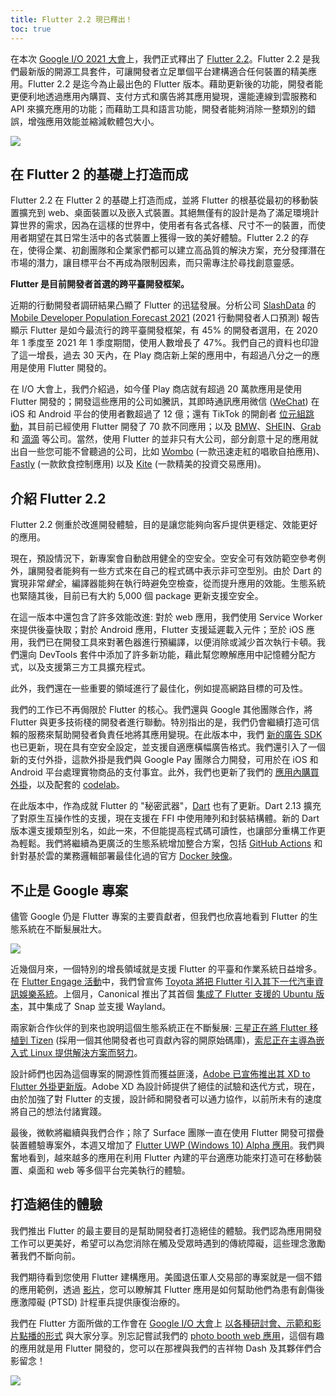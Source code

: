 ```yaml
---
title: Flutter 2.2 現已釋出！
toc: true
---
```


在本次 [Google I/O 2021 大會](https://mp.weixin.qq.com/s/S1GZdQdwcdZKIbBY_FlzJQ)上，我們正式釋出了 [Flutter 2.2](https://flutter.cn/docs/whats-new)。Flutter 2.2 是我們最新版的開源工具套件，可讓開發者立足單個平台建構適合任何裝置的精美應用。Flutter 2.2 是迄今為止最出色的 Flutter 版本。藉助更新後的功能，開發者能更便利地透過應用內購買、支付方式和廣告將其應用變現，還能連線到雲服務和 API 來擴充應用的功能；而藉助工具和語言功能，開發者能夠消除一整類別的錯誤，增強應用效能並縮減軟體包大小。

![](https://devrel.andfun.cn/devrel/posts/2021/05/zC30Hx.png)

## **在 Flutter 2 的基礎上打造而成**

Flutter 2.2 在 Flutter 2 的基礎上打造而成，並將 Flutter 的根基從最初的移動裝置擴充到 web、桌面裝置以及嵌入式裝置。其絕無僅有的設計是為了滿足環境計算世界的需求，因為在這樣的世界中，使用者有各式各樣、尺寸不一的裝置，而使用者期望在其日常生活中的各式裝置上獲得一致的美好體驗。Flutter 2.2 的存在，使得企業、初創團隊和企業家們都可以建立高品質的解決方案，充分發揮潛在市場的潛力，讓目標平台不再成為限制因素，而只需專注於尋找創意靈感。

**Flutter 是目前開發者首選的跨平臺開發框架。**

近期的行動開發者調研結果凸顯了 Flutter 的迅猛發展。分析公司 [SlashData](https://www.slashdata.co/) 的 [Mobile Developer Population Forecast 2021](https://www.slashdata.co/reports/?category=mobile-desktop) (2021 行動開發者人口預測) 報告顯示 Flutter 是如今最流行的跨平臺開發框架，有 45% 的開發者選用，在 2020 年 1 季度至 2021 年 1 季度期間，使用人數增長了 47%。我們自己的資料也印證了這一增長，過去 30 天內，在 Play 商店新上架的應用中，有超過八分之一的應用是使用 Flutter 開發的。

在 I/O 大會上，我們介紹過，如今僅 Play 商店就有超過 20 萬款應用是使用 Flutter 開發的；開發這些應用的公司如騰訊，其即時通訊應用微信 ([WeChat](https://apps.apple.com/us/app/wechat/id414478124)) 在 iOS 和 Android 平台的使用者數超過了 12 億；還有 TikTok 的開創者 [位元組跳動](https://www.bytedance.com/en/products/)，其目前已經使用 Flutter 開發了 70 款不同應用；以及 [BMW](https://www.press.bmwgroup.com/global/article/detail/T0328610EN/the-my-bmw-app:-new-features-and-tech-insights-for-march-2021?language=en)、[SHEIN](https://apps.apple.com/app/id878577184)、[Grab](https://apps.apple.com/app/id647268330) 和 [滴滴](https://play.google.com/store/apps/details?id=com.xiaojukeji.didi.global.customer&hl=None) 等公司。當然，使用 Flutter 的並非只有大公司，部分創意十足的應用就出自一些您可能不曾聽過的公司，比如 [Wombo](https://play.google.com/store/apps/details?id=com.womboai.wombo&hl=None) (一款迅速走紅的唱歌自拍應用)、[Fastly](https://play.google.com/store/apps/details?id=de.fastic.app&hl=None) (一款飲食控制應用) 以及 [Kite](https://play.google.com/store/apps/details?id=com.zerodha.kite3&hl=None) (一款精美的投資交易應用)。

## **介紹 Flutter 2.2**

Flutter 2.2 側重於改進開發體驗，目的是讓您能夠向客戶提供更穩定、效能更好的應用。

現在，預設情況下，新專案會自動啟用健全的空安全。空安全可有效防範空參考例外，讓開發者能夠有一些方式來在自己的程式碼中表示非可空型別。由於 Dart 的實現非常*健全*，編譯器能夠在執行時避免空檢查，從而提升應用的效能。生態系統也緊隨其後，目前已有大約 5,000 個 package 更新支援空安全。

在這一版本中還包含了許多效能改進: 對於 web 應用，我們使用 Service Worker 來提供後臺快取；對於 Android 應用，Flutter 支援延遲載入元件；至於 iOS 應用，我們已在開發工具來對著色器進行預編譯，以便消除或減少首次執行卡頓。我們還向 DevTools 套件中添加了許多新功能，藉此幫您瞭解應用中記憶體分配方式，以及支援第三方工具擴充程式。

此外，我們還在一些重要的領域進行了最佳化，例如提高網路目標的可及性。

我們的工作已不再侷限於 Flutter 的核心。我們還與 Google 其他團隊合作，將 Flutter 與更多技術棧的開發者進行聯動。特別指出的是，我們仍會繼續打造可信賴的服務來幫助開發者負責任地將其應用變現。在此版本中，我們 [新的廣告 SDK](https://developers.google.cn/admob/flutter/quick-start) 也已更新，現在具有空安全設定，並支援自適應橫幅廣告格式。我們還引入了一個新的支付外掛，這款外掛是我們與 Google Pay 團隊合力開發，可用於在 iOS 和 Android 平台處理實物商品的支付事宜。此外，我們也更新了我們的 [應用內購買外掛](https://pub.flutter-io.cn/packages/in_app_purchase)，以及配套的 [codelab](https://codelabs.developers.google.com/codelabs/flutter-in-app-purchases#0)。

在此版本中，作為成就 Flutter 的 "秘密武器"，[Dart](https://dart.cn/) 也有了更新。Dart 2.13 擴充了對原生互操作性的支援，現在支援在 FFI 中使用陣列和封裝結構體。新的 Dart 版本還支援類型別名，如此一來，不但能提高程式碼可讀性，也讓部分重構工作更為輕鬆。我們將繼續為更廣泛的生態系統增加整合方案，包括 [GitHub Actions](https://github.com/marketplace/actions/setup-dart-sdk) 和針對基於雲的業務邏輯部署最佳化過的官方 [Docker 映像](https://hub.docker.com/_/dart)。

## **不止是 Google 專案**

儘管 Google 仍是 Flutter 專案的主要貢獻者，但我們也欣喜地看到 Flutter 的生態系統在不斷髮展壯大。

![](https://devrel.andfun.cn/devrel/posts/2021/05/vulUJU.png)

近幾個月來，一個特別的增長領域就是支援 Flutter 的平臺和作業系統日益增多。在 [Flutter Engage 活動](https://flutter.cn/posts/flutter-engage-event-recap)中，我們曾宣佈 [Toyota 將把 Flutter 引入其下一代汽車資訊娛樂系統](https://flutter.cn/posts/seamless-multi-platform-app-development-with-flutter)。上個月，Canonical 推出了其首個 [集成了 Flutter 支援的 Ubuntu 版本](https://ubuntu.com/blog/ubuntu-21-04-is-here)，其中集成了 Snap 並支援 Wayland。

兩家新合作伙伴的到來也說明這個生態系統正在不斷髮展: [三星正在將 Flutter 移植到 Tizen](https://github.com/flutter-tizen/flutter-tizen) (採用一個其他開發者也可貢獻內容的開原始碼庫)，[索尼正在主導為嵌入式 Linux 提供解決方案而努力](https://github.com/sony/flutter-embedded-linux)。

設計師們也因為這個專案的開源性質而獲益匪淺，[Adobe 已宣佈推出其 XD to Flutter 外掛更新版](https://flutter.cn/posts/announcing-xd-to-flutter-v2-0)。Adobe XD 為設計師提供了絕佳的試驗和迭代方式，現在，由於加強了對 Flutter 的支援，設計師和開發者可以通力協作，以前所未有的速度將自己的想法付諸實踐。

最後，微軟將繼續與我們合作；除了 Surface 團隊一直在使用 Flutter 開發可摺疊裝置體驗專案外，本週又增加了 [Flutter UWP (Windows 10) Alpha 應用](https://flutter.cn/desktop#windows-uwp)。我們興奮地看到，越來越多的應用在利用 Flutter 內建的平台適應功能來打造可在移動裝置、桌面和 web 等多個平台完美執行的體驗。

## **打造絕佳的體驗**

我們推出 Flutter 的最主要目的是幫助開發者打造絕佳的體驗。我們認為應用開發工作可以更美好，希望可以為您消除在觸及受眾時遇到的傳統障礙，這些理念激勵著我們不斷向前。

我們期待看到您使用 Flutter 建構應用。美國退伍軍人交易部的專案就是一個不錯的應用範例，透過 [影片](https://youtu.be/2S-KkvFuLWs)，您可以瞭解其 Flutter 應用是如何幫助他們為患有創傷後應激障礙 (PTSD) 計程車兵提供康復治療的。

我們在 Flutter 方面所做的工作會在 [Google I/O 大會](https://mp.weixin.qq.com/s/S1GZdQdwcdZKIbBY_FlzJQ)上 [以各種研討會、示範和影片點播的形式](https://events.google.com/io/program/content?4=topic_flutter) 與大家分享。別忘記嘗試我們的 [photo booth web 應用](https://photobooth.flutter.dev)，這個有趣的應用就是用 Flutter 開發的，您可以在那裡與我們的吉祥物 Dash 及其夥伴們合影留念！

![](https://devrel.andfun.cn/devrel/posts/2021/05/r8Qxd4.png)

